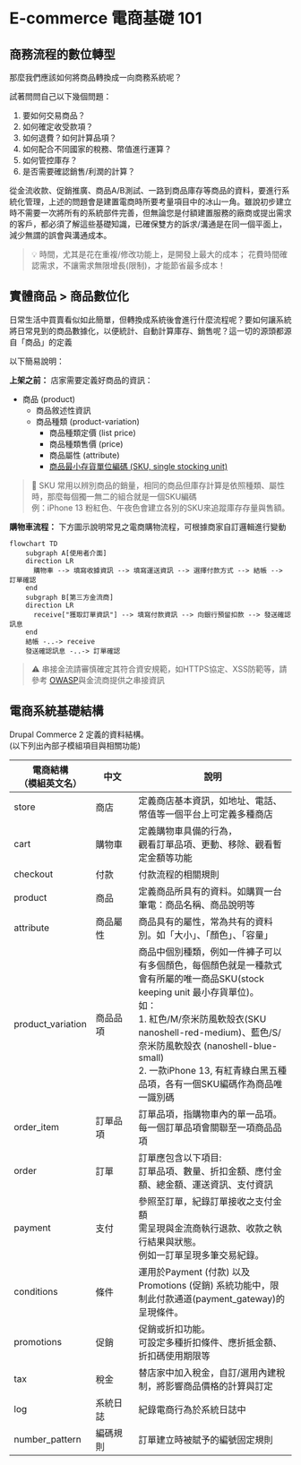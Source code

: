 # E-commerce 電商基礎 101

## 商務流程的數位轉型

那麼我們應該如何將商品轉換成一向商務系統呢？

試著問問自己以下幾個問題：

1. 要如何交易商品？
2. 如何確定收受款項？
3. 如何退費？如何計算品項？
4. 如何配合不同國家的稅務、幣值進行運算？
5. 如何管控庫存？
6. 是否需要確認銷售/利潤的計算？

從金流收款、促銷推廣、商品A/B測試、一路到商品庫存等商品的資料，要進行系統化管理，上述的問題會是建置電商時所要考量項目中的冰山一角。雖說初步建立時不需要一次將所有的系統部件完善，但無論您是付額建置服務的廠商或提出需求的客戶，都必須了解這些基礎知識，已確保雙方的訴求/溝通是在同一個平面上，減少無謂的誤會與溝通成本。

<blockquote>
💡 時間，尤其是花在重複/修改功能上，是開發上最大的成本；
花費時間確認需求，不讓需求無限增長(限制)，才能節省最多成本！
</blockquote>

## 實體商品 > 商品數位化

日常生活中買賣看似如此簡單，但轉換成系統後會進行什麼流程呢？要如何讓系統將日常見到的商品數據化，以便統計、自動計算庫存、銷售呢？這一切的源頭都源自「商品」的定義

以下簡易說明：

**上架之前：**
店家需要定義好商品的資訊：<br>
- 商品 (product)
  - 商品敘述性資訊
  - 商品種類 (product-variation)
    - 商品種類定價 (list price)
    - 商品種類售價 (price)
    - 商品屬性 (attribute)
    - [商品最小存貨單位編碼 (SKU, single stocking unit)](https://wiki.mbalib.com/zh-tw/SKU%E7%AE%A1%E7%90%86)

<blockquote>
👋 SKU 常用以辨別商品的銷量，相同的商品但庫存計算是依照種類、屬性時，那麼每個獨一無二的組合就是一個SKU編碼<br>例：iPhone 13 粉紅色、午夜色會建立各別的SKU來追蹤庫存存量與售額。
</blockquote>

**購物車流程：**
下方圖示說明常見之電商購物流程，可根據商家自訂邏輯進行變動

```mermaid
flowchart TD
    subgraph A[使用者介面]
    direction LR
      購物車 --> 填寫收據資訊 --> 填寫運送資訊 --> 選擇付款方式 --> 結帳 --> 訂單確認
    end
    subgraph B[第三方金流商]
    direction LR
      receive["獲取訂單資訊"] --> 填寫付款資訊 --> 向銀行預留扣款 --> 發送確認訊息
    end
    結帳 -..-> receive
    發送確認訊息 -..-> 訂單確認
```

<blockquote>
⚠️ 串接金流請審慎確定其符合資安規範，如HTTPS協定、XSS防範等，請參考 <a href="https://owasp.org/www-project-secure-coding-practices-quick-reference-guide/migrated_content" target="_blank">OWASP</a>與金流商提供之串接資訊
</blockquote>

## 電商系統基礎結構

Drupal Commerce 2 定義的資料結構。<br>
(以下列出內部子模組項目與相關功能)

| 電商結構<br>（模組英文名） | <div style="width:60px;">中文</div> | 說明 |
| --- | --- | --- |
| store | 商店 | 定義商店基本資訊，如地址、電話、幣值等一個平台上可定義多種商店 |
| cart | 購物車 | 定義購物車具備的行為，<br>觀看訂單品項、更動、移除、觀看暫定金額等功能 |
| checkout | 付款 | 付款流程的相關規則 |
| product | 商品 | 定義商品所具有的資料。如購買一台筆電：商品名稱、商品說明等 |
| attribute | 商品屬性 | 商品具有的屬性，常為共有的資料別。如「大小」、「顏色」、「容量」 |
| product_variation | 商品品項 | 商品中個別種類，例如一件褲子可以有多個顏色，每個顏色就是一種款式會有所屬的唯一商品SKU(stock keeping unit 最小存貨單位)。<br>如：<br>1. 紅色/M/奈米防風軟殼衣(SKU nanoshell-red-medium)、藍色/S/奈米防風軟殼衣 (nanoshell-blue-small)<br>2. 一款iPhone 13, 有紅青綠白黑五種品項，各有一個SKU編碼作為商品唯一識別碼 |
| order_item | 訂單品項 | 訂單品項，指購物車內的單一品項。每一個訂單品項會關聯至一項商品品項 |
| order | 訂單 | 訂單應包含以下項目:<br>訂單品項、數量、折扣金額、應付金額、總金額、運送資訊、支付資訊 |
| payment | 支付 | 參照至訂單，紀錄訂單接收之支付金額<br>需呈現與金流商執行退款、收款之執行結果與狀態。<br>例如一訂單呈現多筆交易紀錄。 |
| conditions | 條件 | 運用於Payment (付款) 以及 Promotions (促銷) 系統功能中，限制此付款通道(payment_gateway)的呈現條件。|
| promotions | 促銷 | 促銷或折扣功能。<br>可設定多種折扣條件、應折抵金額、折扣碼使用期限等 |
| tax | 稅金 | 替店家中加入稅金，自訂/選用內建稅制，將影響商品價格的計算與訂定 |
| log | 系統日誌 | 紀錄電商行為於系統日誌中 |
| number_pattern | 編碼規則 | 訂單建立時被賦予的編號固定規則 |
